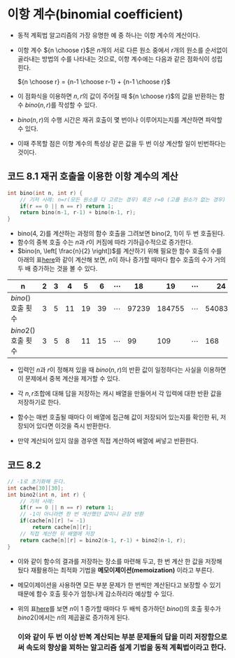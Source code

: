 # 이항 계수(binomial coefficient)
* 동적 계획법 알고리즘의 가장 유명한 예 중 하나는 이항 계수의 계산이다.
* 이항 계수 ${n \choose r}$은 $n$개의 서로 다른 원소 중에서 $r$개의 원소를 순서없이 골라내는 방법의 수를 나타내는 것으로, 이항 계수에는 다음과 같은 점화식이 성립힌다.

    ${n \choose r} = {n-1 \choose r-1} + {n-1 \choose r}$

* 이 점화식을 이용하면 $n, r$의 값이 주어질 때 ${n \choose r}$의 값을 반환하는 함수 $bino(n, r)$를 작성할 수 있다. 
* $bino(n, r)$의 수행 시간은 재귀 호출이 몇 번이나 이루어지는지를 계산하면 파악할 수 있다.
* 이때 주목할 점은 이항 계수의 특성상 같은 값을 두 번 이상 계산할 일이 빈번하다는 것이다.

## 코드 8.1 재귀 호출을 이용한 이항 계수의 계산
```C++
int bino(int n, int r) {
    // 기저 사례: n=r(모든 원소를 다 고르는 경우) 혹은 r=0 (고를 원소가 없는 경우)
    if(r == 0 || n == r) return 1;
    return bino(n-1, r-1) + bino(n-1, r);
}
```
* bino(4, 2)를 계산하는 과정의 함수 호출을 그려보면 bino(2, 1)이 두 번 호출된다.
* 함수의 중복 호출 수는 $n$과 $r$이 커짐에 따라 기하급수적으로 증가한다.
* $bino(n, \left[ \frac{n}{2} \right])$를 계산하기 위해 필요한 함수 호출의 수를 아래의 표[here](#my-table)와 같이 계산해 보면, $n$이 하나 증가할 때마다 함수 호출의 수가 거의 두 배 증가하는 것을 볼 수 있다.


<div id="my-table"></div>

n                      | 2 | 3 | 4 | 5 | 6 | $\cdots$  | 18    | 19     | $\cdots$ | 24      | 25
-----------------------|---|---|---|---|---|-----------|-------|--------|----------|---------|-------
  $bino()$ 호출 횟수     | 3 | 5 | 11| 19| 39| $\cdots$  | 97239 | 184755 | $\cdots$ | 5408311 | 10400599
  $bino2()$ 호출 횟수    | 3 | 5 | 8 | 11| 15| $\cdots$  | 99    | 109    | $\cdots$ | 168     | 181


* 입력인 $n$과 $r$이 정해져 있을 때 $bino(n, r)$의 반환 값이 일정하다는 사실을 이용하면 이 문제에서 중복 계산을 제거할 수 있다.
* 각 $n, r$조합에 대해 답을 저장하는 캐시 배열을 만들어서 각 입력에 대한 반환 값을 저장하기로 한다.
* 함수는 매번 호출될 때마다 이 배열에 접근해 값이 저장되어 있는지를 확인한 뒤, 저장되어 있다면 이것을 즉시 반환한다.

* 만약 계산되어 있지 않을 경우엔 직접 계산하여 배열에 써넣고 반환한다.

## 코드 8.2
```C++
// -1로 초기화해 둔다.
int cache[30][30];
int bino2(int n, int r) {
    // 기저 사례: 
    if(r == 0 || n == r) return 1;
    // -1이 아니라면 한 번 계산했던 값이니 곧장 반환
    if(cache[n][r] != -1)
        return cache[n][r];
    // 직접 계산한 뒤 배열에 저장
    return cache[n][r] = bino2(n-1, r-1) + bino2(n-1, r);
}
```
* 이와 같이 함수의 결과를 저장하는 장소를 마련해 두고, 한 번 계산 한 값을 저장해 뒀다 재활용하는 최적화 기법을 __메모이제이션(memoization)__ 이라고 부른다.
* 메모이제이션을 사용하면 모든 부분 문제가 한 번씩만 계산된다고 보장할 수 있기 때문에 함수 호출 횟수가 엄청나게 감소하리라 예상할 수 있다.
* 위의 표[here](#my-table)를 보면 $n$이 1 증가할 때마다 두 배씩 증가하던 $bino()$의 호출 횟수가 $bino2()$에서는 $n$의 제곱꼴로 증가하게 된다.
    
    ### 이와 같이 두 번 이상 반복 계산되는 부분 문제들의 답을 미리 저장함으로써 속도의 향상을 꾀하는 알고리즘 설계 기법을 동적 계획법이라고 한다.